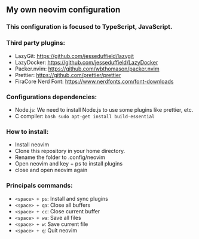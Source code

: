 ## My own neovim configuration

### This configuration is focused to TypeScript, JavaScript.

### Third party plugins:

- LazyGit: https://github.com/jesseduffield/lazygit
- LazyDocker: https://github.com/jesseduffield/LazyDocker
- Packer.nvim: https://github.com/wbthomason/packer.nvim
- Prettier: https://github.com/prettier/prettier
- FiraCore Nerd Font: https://www.nerdfonts.com/font-downloads

### Configurations dependencies:

- Node.js: We need to install Node.js to use some plugins like prettier, etc.
- C compiler: ```bash sudo apt-get install build-essential```

### How to install:

- Install neovim
- Clone this repository in your home directory.
- Rename the folder to .config/neovim
- Open neovim and key <space> + ps to install plugins
- close and open neovim again

### Principals commands:

- `<space> + ps`: Install and sync plugins
- `<space> + qa`: Close all buffers
- `<space> + cc`: Close current buffer
- `<space> + wa`: Save all files
- `<space> + w`: Save current file
- `<space> + q`: Quit neovim
